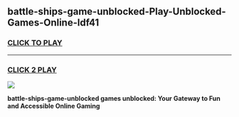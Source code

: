 
## battle-ships-game-unblocked-Play-Unblocked-Games-Online-ldf41
<h3>
<a href="https://premium76.site?title=battle-ships-game-unblocked&ref=24A">CLICK TO PLAY</a></h3>
<hr>

<h3>
<a href="https://premium76.site?title=battle-ships-game-unblocked&ref=24A">CLICK 2 PLAY</a>
  
</h3>

<a href="https://premium76.site?title=battle-ships-game-unblocked&ref=24A"><img src="https://clearcache.store/games.png"></a>


**battle-ships-game-unblocked games unblocked: Your Gateway to Fun and Accessible Online Gaming**
